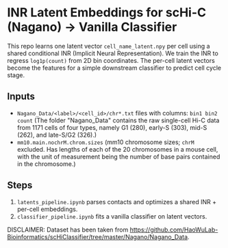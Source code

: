 # INR Latent Embeddings for scHi-C (Nagano) → Vanilla Classifier

This repo learns one latent vector `cell_name_latent.npy` per cell using a shared conditional INR (Implicit Neural Representation).
We train the INR to regress `log1p(count)` from 2D bin coordinates. The per-cell latent vectors become the features for a simple downstream classifier to predict cell cycle stage.

## Inputs
- `Nagano_Data/<label>/<cell_id>/chr*.txt` files with columns: `bin1 bin2 count` (The folder "Nagano_Data" contains the raw single-cell Hi-C data from 1171 cells of four types, namely G1 (280), early-S (303), mid-S (262), and late-S/G2 (326).)
- `mm10.main.nochrM.chrom.sizes` (mm10 chromosome sizes; `chrM` excluded. Has lengths of each of the 20 chromosomes in a mouse cell, with the unit of measurement being the number of base pairs contained in the chromosome.)

## Steps
1. `latents_pipeline.ipynb` parses contacts and optimizes a shared INR + per-cell embeddings.
2. `classifier_pipeline.ipynb` fits a vanilla classifier on latent vectors.

DISCLAIMER:
Dataset has been taken from https://github.com/HaoWuLab-Bioinformatics/scHiClassifier/tree/master/Nagano/Nagano_Data.